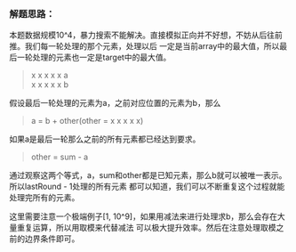### 解题思路：
本题数据规模10^4，暴力搜索不能解决。直接模拟正向并不好想，不妨从后往前推。我们每一轮处理的那个元素，处理以后
一定是当前array中的最大值，所以最后一轮处理的元素也一定是target中的最大值。
> x x x x x a  
> x x x x x b  

假设最后一轮处理的元素为a，之前对应位置的元素为b，那么
> a = b + other(other = x x x x x)

如果a是最后一轮那么之前的所有元素都已经达到要求。
> other = sum - a

通过观察这两个等式，a，sum和other都是已知元素，那么b就可以被唯一表示。所以lastRound - 1处理的所有元素
都可以知道，我们可以不断重复这个过程就能处理完所有的元素。  

这里需要注意一个极端例子[1, 10^9]，如果用减法来进行处理求b，那么会存在大量重复运算，所以用取模来代替减法
可以极大提升效率。然后在注意处理取模之前的边界条件即可。